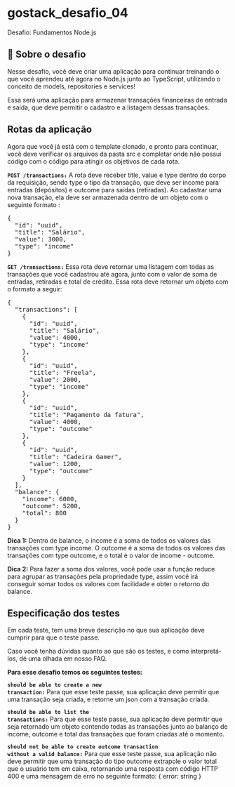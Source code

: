 # gostack_desafio_04

Desafio: Fundamentos Node.js


## 🚀 Sobre o desafio
Nesse desafio, você deve criar uma aplicação para continuar treinando o que você aprendeu até agora no Node.js junto ao TypeScript, utilizando o conceito de models, repositories e services!

Essa será uma aplicação para armazenar transações financeiras de entrada e saída, que deve permitir o cadastro e a listagem dessas transações.

## Rotas da aplicação
Agora que você já está com o template clonado, e pronto para continuar, você deve verificar os arquivos da pasta src e completar onde não possui código com o código para atingir os objetivos de cada rota.

<strong><code>POST /transactions:</code></strong> A rota deve receber title, value e type dentro do corpo da requisição, sendo type o tipo da transação, que deve ser income para entradas (depósitos) e outcome para saídas (retiradas). Ao cadastrar uma nova transação, ela deve ser armazenada dentro de um objeto com o seguinte formato :
<div class="highlight highlight-source-json"><pre>{
  <span class="pl-s"><span class="pl-pds">"</span>id<span class="pl-pds">"</span></span>: <span class="pl-s"><span class="pl-pds">"</span>uuid<span class="pl-pds">"</span></span>,
  <span class="pl-s"><span class="pl-pds">"</span>title<span class="pl-pds">"</span></span>: <span class="pl-s"><span class="pl-pds">"</span>Salário<span class="pl-pds">"</span></span>,
  <span class="pl-s"><span class="pl-pds">"</span>value<span class="pl-pds">"</span></span>: <span class="pl-c1">3000</span>,
  <span class="pl-s"><span class="pl-pds">"</span>type<span class="pl-pds">"</span></span>: <span class="pl-s"><span class="pl-pds">"</span>income<span class="pl-pds">"</span></span>
}</pre></div>
<strong><code>GET /transactions:</code></strong> Essa rota deve retornar uma listagem com todas as transações que você cadastrou até agora, junto com o valor de soma de entradas, retiradas e total de crédito. Essa rota deve retornar um objeto com o formato a seguir:
<div class="highlight highlight-source-json"><pre>{
  <span class="pl-s"><span class="pl-pds">"</span>transactions<span class="pl-pds">"</span></span>: [
    {
      <span class="pl-s"><span class="pl-pds">"</span>id<span class="pl-pds">"</span></span>: <span class="pl-s"><span class="pl-pds">"</span>uuid<span class="pl-pds">"</span></span>,
      <span class="pl-s"><span class="pl-pds">"</span>title<span class="pl-pds">"</span></span>: <span class="pl-s"><span class="pl-pds">"</span>Salário<span class="pl-pds">"</span></span>,
      <span class="pl-s"><span class="pl-pds">"</span>value<span class="pl-pds">"</span></span>: <span class="pl-c1">4000</span>,
      <span class="pl-s"><span class="pl-pds">"</span>type<span class="pl-pds">"</span></span>: <span class="pl-s"><span class="pl-pds">"</span>income<span class="pl-pds">"</span></span>
    },
    {
      <span class="pl-s"><span class="pl-pds">"</span>id<span class="pl-pds">"</span></span>: <span class="pl-s"><span class="pl-pds">"</span>uuid<span class="pl-pds">"</span></span>,
      <span class="pl-s"><span class="pl-pds">"</span>title<span class="pl-pds">"</span></span>: <span class="pl-s"><span class="pl-pds">"</span>Freela<span class="pl-pds">"</span></span>,
      <span class="pl-s"><span class="pl-pds">"</span>value<span class="pl-pds">"</span></span>: <span class="pl-c1">2000</span>,
      <span class="pl-s"><span class="pl-pds">"</span>type<span class="pl-pds">"</span></span>: <span class="pl-s"><span class="pl-pds">"</span>income<span class="pl-pds">"</span></span>
    },
    {
      <span class="pl-s"><span class="pl-pds">"</span>id<span class="pl-pds">"</span></span>: <span class="pl-s"><span class="pl-pds">"</span>uuid<span class="pl-pds">"</span></span>,
      <span class="pl-s"><span class="pl-pds">"</span>title<span class="pl-pds">"</span></span>: <span class="pl-s"><span class="pl-pds">"</span>Pagamento da fatura<span class="pl-pds">"</span></span>,
      <span class="pl-s"><span class="pl-pds">"</span>value<span class="pl-pds">"</span></span>: <span class="pl-c1">4000</span>,
      <span class="pl-s"><span class="pl-pds">"</span>type<span class="pl-pds">"</span></span>: <span class="pl-s"><span class="pl-pds">"</span>outcome<span class="pl-pds">"</span></span>
    },
    {
      <span class="pl-s"><span class="pl-pds">"</span>id<span class="pl-pds">"</span></span>: <span class="pl-s"><span class="pl-pds">"</span>uuid<span class="pl-pds">"</span></span>,
      <span class="pl-s"><span class="pl-pds">"</span>title<span class="pl-pds">"</span></span>: <span class="pl-s"><span class="pl-pds">"</span>Cadeira Gamer<span class="pl-pds">"</span></span>,
      <span class="pl-s"><span class="pl-pds">"</span>value<span class="pl-pds">"</span></span>: <span class="pl-c1">1200</span>,
      <span class="pl-s"><span class="pl-pds">"</span>type<span class="pl-pds">"</span></span>: <span class="pl-s"><span class="pl-pds">"</span>outcome<span class="pl-pds">"</span></span>
    }
  ],
  <span class="pl-s"><span class="pl-pds">"</span>balance<span class="pl-pds">"</span></span>: {
    <span class="pl-s"><span class="pl-pds">"</span>income<span class="pl-pds">"</span></span>: <span class="pl-c1">6000</span>,
    <span class="pl-s"><span class="pl-pds">"</span>outcome<span class="pl-pds">"</span></span>: <span class="pl-c1">5200</span>,
    <span class="pl-s"><span class="pl-pds">"</span>total<span class="pl-pds">"</span></span>: <span class="pl-c1">800</span>
  }
}</pre></div>

<strong>Dica 1:</strong> Dentro de balance, o income é a soma de todos os valores das transações com type income. O outcome é a soma de todos os valores das transações com type outcome, e o total é o valor de income - outcome.

<strong>Dica 2:</strong> Para fazer a soma dos valores, você pode usar a função reduce para agrupar as transações pela propriedade type, assim você irá conseguir somar todos os valores com facilidade e obter o retorno do balance.

## Especificação dos testes
Em cada teste, tem uma breve descrição no que sua aplicação deve cumprir para que o teste passe.

Caso você tenha dúvidas quanto ao que são os testes, e como interpretá-los, dé uma olhada em nosso FAQ.

<strong>Para esse desafio temos os seguintes testes:</strong>

<strong><code>should be able to create a new transaction:</code></strong> Para que esse teste passe, sua aplicação deve permitir que uma transação seja criada, e retorne um json com a transação criada.

<strong><code>should be able to list the transactions:</code></strong> Para que esse teste passe, sua aplicação deve permitir que seja retornado um objeto contendo todas as transações junto ao balanço de income, outcome e total das transações que foram criadas até o momento.

<strong><code>should not be able to create outcome transaction without a valid balance:</code></strong> Para que esse teste passe, sua aplicação não deve permitir que uma transação do tipo outcome extrapole o valor total que o usuário tem em caixa, retornando uma resposta com código HTTP 400 e uma mensagem de erro no seguinte formato: { error: string }
